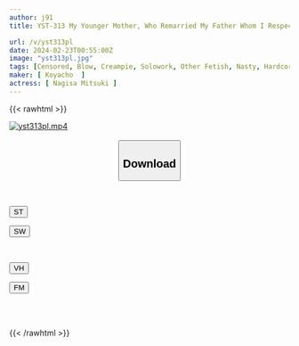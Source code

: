 ```yaml
---
author: j91
title: YST-313 My Younger Mother, Who Remarried My Father Whom I Respected, Was A Cruel Person Who Controlled My Ejaculation. Mitsuki Nagisa

url: /v/yst313pl
date: 2024-02-23T00:55:00Z
image: "yst313pl.jpg"
tags: [Censored, Blow, Creampie, Solowork, Other Fetish, Nasty, Hardcore, Slut	]
maker: [ Koyacho  ]
actress: [ Nagisa Mitsuki ]
---
```



{{< rawhtml >}}

<div class="video" data-videoid="KkRQxZ7dwkI0xXr">
    <a href="javascript:;">
        <img src="/v/yst313pl/yst313pl.jpg" width="WIDTH" height="HEIGHT" alt="yst313pl.mp4" loading="lazy">
    </a>
</div>

<script type="text/javascript" src="https://j91.asia/asset/on-demand-st.js"></script>

<br>
  <link rel="stylesheet" href="https://j91.asia/asset/bs5.css">
  
  <center>
  <button class="btn btn-primary" type="button" data-bs-toggle="collapse" data-bs-target=".multi-collapse" aria-expanded="false" aria-controls="multiCollapseExample1 multiCollapseExample2"><h2>Download</h2></button></center>
</p>
<div class="row">
  <div class="col">
    <div class="collapse multi-collapse" id="multiCollapseExample1">
      <div class="card card-body">
	      	      <br>
<div class="buttons">  
<p><a href="https://streamtape.to/v/KkRQxZ7dwkI0xXr" target="_blank"><button class="btn-hover color-3"><i class="fa fa-download"></i> ST</button></a></p>
<p><a href="https://cdnwish.com/tx6z8kz3vxx1" target="_blank"><button class="btn-hover color-2"><i class="fa fa-download"></i> SW</button></a></p></div>
    </div>
  </div>
</div>
  <div class="col">
    <div class="collapse multi-collapse" id="multiCollapseExample2">
      <div class="card card-body">
	      <br>
<div class="buttons">
<p><a href="javascript:;"><button class="btn-hover color-9"><i class="fa fa-download"></i> VH</button></a></p>
<p><a href="javascript:;"><button class="btn-hover color-8"><i class="fa fa-download"></i> FM</button></a></p></div>
<br><br>
      </div>
    </div>
  </div>
</div>

{{< /rawhtml >}}